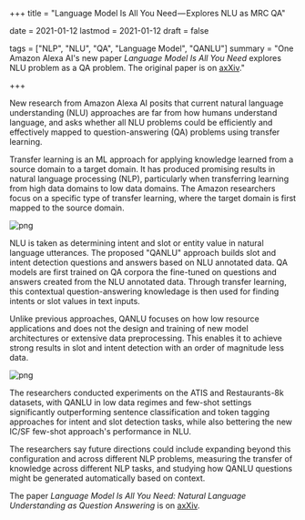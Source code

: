 +++
title = "Language Model Is All You Need — Explores NLU as MRC QA"

date = 2021-01-12
lastmod = 2021-01-12
draft = false

tags = ["NLP", "NLU", "QA", "Language Model", "QANLU"]
summary = "One Amazon Alexa AI's new paper *Language Model Is All You Need* explores NLU problem as a QA problem. The original paper is on [axXiv](https://arxiv.org/abs/2011.03023)."

+++

New research from Amazon Alexa AI posits that current natural language understanding (NLU) approaches are far from how humans understand language, and asks whether all NLU problems could be efficiently and effectively mapped to question-answering (QA) problems using transfer learning.

Transfer learning is an ML approach for applying knowledge learned from a source domain to a target domain. It has produced promising results in natural language processing (NLP), particularly when transferring learning from high data domains to low data domains. The Amazon researchers focus on a specific type of transfer learning, where the target domain is first mapped to the source domain.

![png](/img/qanlu_fg1.png)

NLU is taken as determining intent and slot or entity value in natural language utterances. The proposed "QANLU" approach builds slot and intent detection questions and answers based on NLU annotated data. QA models are first trained on QA corpora the fine-tuned on questions and answers created from the NLU annotated data. Through transfer learning, this contextual question-answering knowledage is then used for finding intents or slot values in text inputs.

Unlike previous approaches, QANLU focuses on how low resource applications and does not the design and training of new model architectures or extensive data preprocessing. This enables it to achieve strong results in slot and intent detection with an order of magnitude less data.

![png](/img/qanlu_fg2.png)

The researchers conducted experiments on the ATIS and Restaurants-8k datasets, with QANLU in low data regimes and few-shot settings significantly outperforming sentence classification and token tagging approaches for intent and slot detection tasks, while also bettering the new IC/SF few-shot approach's performance in NLU.

The researchers say future directions could include expanding beyond this configuration and across different NLP problems, measuring the transfer of knowledge across different NLP tasks, and studying how QANLU questions might be generated automatically based on context.

The paper *Language Model Is All You Need: Natural Language Understanding as Question Answering* is on [axXiv](https://arxiv.org/pdf/2011.03023.pdf).


